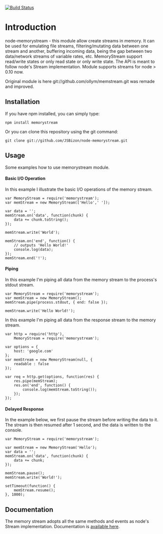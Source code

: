 [![Build Status](https://travis-ci.org/JSBizon/node-memorystream.svg?branch=master)](https://travis-ci.org/JSBizon/node-memorystream)

# Introduction
node-memorystream - this module allow create streams in memory. It can be used for emulating file streams, filtering/mutating data between one stream and another, buffering incoming data, being the gap between two data/network streams of variable rates, etc. MemoryStream support read/write states or only read state or only write state. The API is meant to follow node's Stream implementation.
Module supports streams for node > 0.10 now.


Original module is here git://github.com/ollym/memstream.git was remade and improved. 

## Installation
If you have npm installed, you can simply type:

	npm install memorystream
	
Or you can clone this repository using the git command:

	git clone git://github.com/JSBizon/node-memorystream.git
	
## Usage
Some examples how to use memorystream module.

#### Basic I/O Operation
In this example I illustrate the basic I/O operations of the memory stream.

	var MemoryStream = require('memorystream');
	var memStream = new MemoryStream(['Hello',' ']);
	
	var data = '';
	memStream.on('data', function(chunk) {
		data += chunk.toString();
	});
	
	memStream.write('World');
	
	memStream.on('end', function() {
		// outputs 'Hello World!'
		console.log(data);
	});
	memStream.end('!');
	
#### Piping
In this example I'm piping all data from the memory stream to the process's stdout stream.

	var MemoryStream = require('memorystream');
	var memStream = new MemoryStream();
	memStream.pipe(process.stdout, { end: false });
	
	memStream.write('Hello World!');
	
In this example I'm piping all data from the response stream to the memory stream.

	var http = require('http'),
		MemoryStream = require('memorystream');

	var options = {
		host: 'google.com'
	};
	var memStream = new MemoryStream(null, {
		readable : false
	});

	var req = http.get(options, function(res) {
		res.pipe(memStream);
		res.on('end', function() {
			console.log(memStream.toString());
		});
	});

#### Delayed Response
In the example below, we first pause the stream before writing the data to it. The stream is then resumed after 1 second, and the data is written to the console.

	var MemoryStream = require('memorystream');

	var memStream = new MemoryStream('Hello');
	var data = '';
	memStream.on('data', function(chunk) {
		data += chunk;
	});
	
	memStream.pause();
	memStream.write('World!');
	
	setTimeout(function() {
		memStream.resume();
	}, 1000);

## Documentation
The memory stream adopts all the same methods and events as node's Stream implementation.
Documentation is [available here](http://github.com/JSBizon/node-memorystream/wiki/API/ "Documentation").



	